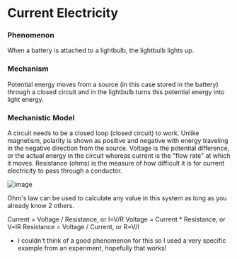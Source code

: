 # Current Electricity

### Phenomenon

When a battery is attached to a lightbulb, the lightbulb lights up.

### Mechanism

Potential energy moves from a source (in this case stored in the battery) through a closed circuit and in the lightbulb turns this potential energy into light energy.

### Mechanistic Model

A circuit needs to be a closed loop (closed circuit) to work. Unlike magnetism, polarity is shown as positive and negative with energy traveling in the negative direction from the source.
Voltage is the potential difference, or the actual energy in the circuit whereas current is the "flow rate" at which it moves. Resistance (ohms) is the measure of how difficult it is for current electricity to pass through a conductor.

![image](https://www.nationsreportcard.gov/subject/science_2009/images/2010ict_hots_gr4_diagram4.gif)

Ohm's law can be used to calculate any value in this system as long as you already know 2 others.

Current = Voltage / Resistance, or I=V/R
Voltage = Current * Resistance, or V=IR
Resistance = Voltage / Current, or R=V/I

* I couldn't think of a good phenomenon for this so I used a very specific example from an experiment, hopefully that works!
